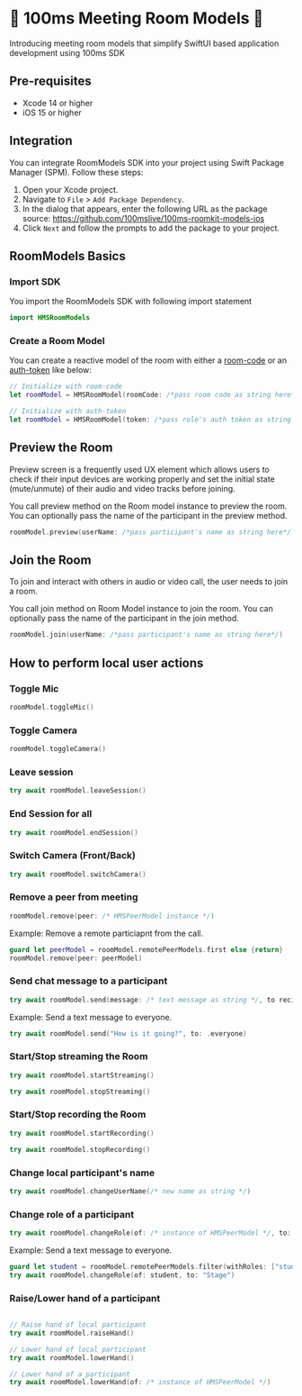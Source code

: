 # 🎉 100ms Meeting Room Models 🚀
Introducing meeting room models that simplify SwiftUI based application development using 100ms SDK
  
## Pre-requisites
- Xcode 14 or higher
- iOS 15 or higher

## Integration

You can integrate RoomModels SDK into your project using Swift Package Manager (SPM). Follow these steps:

1. Open your Xcode project.
2. Navigate to `File` > `Add Package Dependency`.
3. In the dialog that appears, enter the following URL as the package source: https://github.com/100mslive/100ms-roomkit-models-ios
4. Click `Next` and follow the prompts to add the package to your project.

## RoomModels Basics

### Import SDK
You import the RoomModels SDK with following import statement

```swift
import HMSRoomModels
```

### Create a Room Model

You can create a reactive model of the room with either a [room-code](https://www.100ms.live/docs/get-started/v2/get-started/prebuilt/room-codes/overview) or an [auth-token](https://www.100ms.live/docs/get-started/v2/get-started/security-and-tokens#auth-token-for-client-sdks) like below:

```swift
// Initialize with room-code
let roomModel = HMSRoomModel(roomCode: /*pass room code as string here*/)
```

```swift
// Initialize with auth-token
let roomModel = HMSRoomModel(token: /*pass role's auth token as string here*/)
```

## Preview the Room

Preview screen is a frequently used UX element which allows users to check if their input devices are working properly and set the initial state (mute/unmute) of their audio and video tracks before joining.

You call preview method on the Room model instance to preview the room. You can optionally pass the name of the participant in the preview method.

```swift
roomModel.preview(userName: /*pass participant's name as string here*/)
```

## Join the Room

To join and interact with others in audio or video call, the user needs to join a room.

You call join method on Room Model instance to join the room. You can optionally pass the name of the participant in the join method.

```swift
roomModel.join(userName: /*pass participant's name as string here*/)
```

## How to perform local user actions

### Toggle Mic

```swift
roomModel.toggleMic()
```

### Toggle Camera

```swift
roomModel.toggleCamera()
```

### Leave session

```swift
try await roomModel.leaveSession()
```

### End Session for all

```swift
try await roomModel.endSession()
```

### Switch Camera (Front/Back)

```swift
try await roomModel.switchCamera()
```

### Remove a peer from meeting

```swift
roomModel.remove(peer: /* HMSPeerModel instance */)
```

Example: Remove a remote particiapnt from the call.

```swift
guard let peerModel = roomModel.remotePeerModels.first else {return}
roomModel.remove(peer: peerModel)
```

### Send chat message to a participant

```swift
try await roomModel.send(message: /* text message as string */, to recipient: /* instance of HMSRecipient */, type: /* optional type of message; type is "chat" by default*/)
```

Example: Send a text message to everyone.

```swift
try await roomModel.send("How is it going?", to: .everyone)
```


### Start/Stop streaming the Room

```swift
try await roomModel.startStreaming()
```
```swift
try await roomModel.stopStreaming()
```


### Start/Stop recording the Room

```swift
try await roomModel.startRecording()
```

```swift
try await roomModel.stopRecording()
```

### Change local participant's name

```swift
try await roomModel.changeUserName(/* new name as string */)
```

### Change role of a participant

```swift
try await roomModel.changeRole(of: /* instance of HMSPeerModel */, to: /* role's name as string */, force: /* optional boolean to denote if role should change immediately or after the participant's approval */)
```

Example: Send a text message to everyone.

```swift
guard let student = roomModel.remotePeerModels.filter(withRoles: ["student"]).first else {return}
try await roomModel.changeRole(of: student, to: "Stage")
```

### Raise/Lower hand of a participant

```swift

// Raise hand of local participant
try await roomModel.raiseHand()

// Lower hand of local participant
try await roomModel.lowerHand()

// Lower hand of a participant
try await roomModel.lowerHand(of: /* instance of HMSPeerModel */)
```
